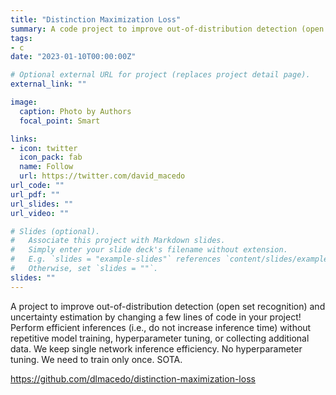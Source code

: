 ```yaml
---
title: "Distinction Maximization Loss"
summary: A code project to improve out-of-distribution detection (open set recognition) and uncertainty estimation to your deep learning project.
tags:
- c
date: "2023-01-10T00:00:00Z"

# Optional external URL for project (replaces project detail page).
external_link: ""

image:
  caption: Photo by Authors
  focal_point: Smart

links:
- icon: twitter
  icon_pack: fab
  name: Follow
  url: https://twitter.com/david_macedo
url_code: ""
url_pdf: ""
url_slides: ""
url_video: ""

# Slides (optional).
#   Associate this project with Markdown slides.
#   Simply enter your slide deck's filename without extension.
#   E.g. `slides = "example-slides"` references `content/slides/example-slides.md`.
#   Otherwise, set `slides = ""`.
slides: ""
---
```


A project to improve out-of-distribution detection (open set recognition) and uncertainty estimation by changing a few lines of code in your project! Perform efficient inferences (i.e., do not increase inference time) without repetitive model training, hyperparameter tuning, or collecting additional data. We keep single network inference efficiency. No hyperparameter tuning. We need to train only once. SOTA.

https://github.com/dlmacedo/distinction-maximization-loss
